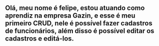 
<body>
<h2>
Olá, meu nome é felipe, estou atuando como aprendiz na empresa Gazin, e esse é meu 
primeiro CRUD, nele é possível fazer cadastros de funcionários, além disso é possível
editar os cadastros e editá-los.</h2>